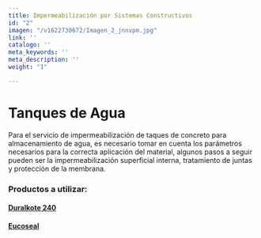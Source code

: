 ```yaml
---
title: Impermeabilización por Sistemas Constructivos
id: "2"
imagen: "/v1622730672/Imagen_2_jnnvpm.jpg"
link: ''
catalogo: ''
meta_keywords: ''
meta_description: ''
weight: "1"

---
```

# **Tanques de Agua**

Para el servicio de impermeabilización de taques de concreto para almacenamiento de agua, es necesario tomar en cuenta los parámetros necesarios para la correcta aplicación del material, algunos pasos a seguir pueden ser la impermeabilización superficial interna, tratamiento de juntas y protección de la membrana.

### Productos a utilizar:

#### [Duralkote 240](https://www.nvtconstruccion.com/productos/recubrimientos-epoxicos/)

#### [Eucoseal](https://www.nvtconstruccion.com/productos/impermeabilizantes-cementicios/)